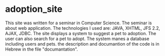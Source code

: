 # adoption_site

This site was written for a seminar in Computer Science. The seminar is about web application. The technologies I used are: JAVA, XHTML, JFS 2.2, AJAX, JDBC.
The site displays a system to suggest a pet to adoption. The user can also search for a pet to adopt. The system manes a database including users and pets. 
the description and documantion of the code is in Hebrew in the file "documantation".
